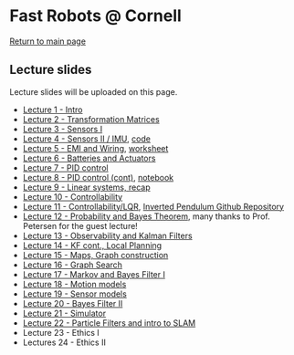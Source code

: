 # Fast Robots @ Cornell

[Return to main page](../index.md)

## Lecture slides 

Lecture slides will be uploaded on this page.

* [Lecture 1 - Intro](./FastRobots2025_Lecture1_Introduction.pdf)
* [Lecture 2 - Transformation Matrices](./FastRobots2025_Lecture2_Tmatrices.pdf)
* [Lecture 3 - Sensors I](./FastRobots2025_Lecture3_Sensors.pdf)
* [Lecture 4 - Sensors II / IMU](./FastRobots2025_Lecture4_SensorFusionIMU.pdf), [code](./Lecture4-IMU.ino)
* [Lecture 5 - EMI and Wiring](./FastRobots2025_Lecture5_EMIRouting.pdf), [worksheet](./Hardware_worksheet.pdf)
* [Lecture 6 - Batteries and Actuators](./FastRobots2025_Lecture6_BatteryActuator.pdf)
* [Lecture 7 - PID control](./FastRobots2025_Lecture7_PID.pdf)
* [Lecture 8 - PID control (cont)](./FastRobots2025_Lecture8_PIDcont.pdf), [notebook](https://tinyurl.com/yc2wkckn)
* [Lecture 9 - Linear systems, recap](./FastRobots2025_Lecture9_LinearSystems.pdf)
* [Lecture 10 - Controllability](./FastRobots2025_Lecture10_Controllability.pdf)
* [Lecture 11 - Controllability/LQR](./FastRobots2025_Lecture11_Controllabilitycont.pdf), [Inverted Pendulum Github Repository](https://github.com/bertozzijr/Control_Bootcamp_S_Brunton)
* [Lecture 12 - Probability and Bayes Theorem](./FastRobots-12-Probability_BayesTheorem.pdf), many thanks to Prof. Petersen for the guest lecture!
* [Lecture 13 - Observability and Kalman Filters](./FastRobots2025_Lecture13_Observability.pdf)
* [Lecture 14 - KF cont., Local Planning](./FastRobots2025_Lecture14_KFcont.pdf)
* [Lecture 15 - Maps, Graph construction](./FastRobots2025_Lecture15_mapsgraphs.pdf)
* [Lecture 16 - Graph Search](./FastRobots2025_Lecture16_graphsearch.pdf)
* [Lecture 17 - Markov and Bayes Filter I](./FastRobots2025_Lecture17_markovbayesfilter1.pdf)
* [Lecture 18 - Motion models](./FastRobots2025_Lecture18_motionmodels.pdf)
* [Lecture 19 - Sensor models](./FastRobots2025_Lecture19_sensormodels.pdf)
* [Lecture 20 - Bayes Filter II](./FastRobots2025_Lecture_20_bayesfilter2.pdf)
* [Lecture 21 - Simulator](../FastRobots-Sim.md)
* [Lecture 22 - Particle Filters and intro to SLAM](./FastRobots2025_Lecture_22_SLAM.pdf)
* Lecture 23 - Ethics I
* Lectures 24 - Ethics II
